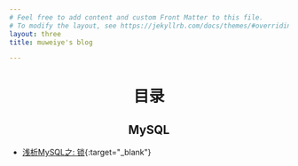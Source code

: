 ```yaml
---
# Feel free to add content and custom Front Matter to this file.
# To modify the layout, see https://jekyllrb.com/docs/themes/#overriding-theme-defaults
layout: three
title: muweiye's blog

---
```

 
# <center>目录</center>
## <center>MySQL</center>
- [浅析MySQL之: 锁](/docs/mysql-lock){:target="_blank"}

